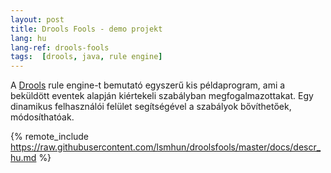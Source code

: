 ```yaml
---
layout: post
title: Drools Fools - demo projekt
lang: hu
lang-ref: drools-fools
tags:  [drools, java, rule engine]
---
```


A [Drools](https://www.drools.org/) rule engine-t bemutató egyszerű kis
példaprogram, ami a beküldött eventek alapján kiértekeli szabályban 
megfogalmazottakat. Egy dinamikus felhasználói felület segítségével
a szabályok bővíthetőek, módosíthatóak.

<!-- more -->

{% remote_include  https://raw.githubusercontent.com/lsmhun/droolsfools/master/docs/descr_hu.md %}